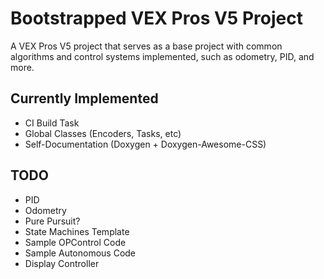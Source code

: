 # Bootstrapped VEX Pros V5 Project
A VEX Pros V5 project that serves as a base project with common algorithms and control systems implemented, such as odometry, PID, and more.

## Currently Implemented
- CI Build Task
- Global Classes (Encoders, Tasks, etc)
- Self-Documentation (Doxygen + Doxygen-Awesome-CSS)

## TODO
- PID
- Odometry
- Pure Pursuit?
- State Machines Template
- Sample OPControl Code
- Sample Autonomous Code
- Display Controller
